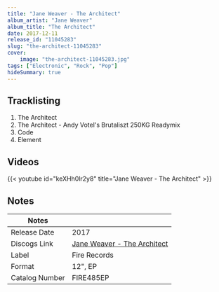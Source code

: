 ```yaml
---
title: "Jane Weaver - The Architect"
album_artist: "Jane Weaver"
album_title: "The Architect"
date: 2017-12-11
release_id: "11045283"
slug: "the-architect-11045283"
cover:
    image: "the-architect-11045283.jpg"
tags: ["Electronic", "Rock", "Pop"]
hideSummary: true
---
```


## Tracklisting
1. The Architect
2. The Architect - Andy Votel's Brutaliszt 250KG Readymix
3. Code
4. Element

## Videos
{{< youtube id="keXHh0lr2y8" title="Jane Weaver - The Architect" >}}

## Notes

| Notes          |             |
| ---------------| ----------- |
| Release Date   | 2017 |
| Discogs Link   | [Jane Weaver - The Architect](https://www.discogs.com/release/11045283) |
| Label          | Fire Records |
| Format         | 12\", EP |
| Catalog Number | FIRE485EP |


